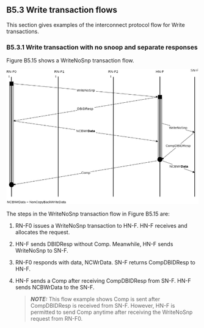 ## B5.3 Write transaction flows

This section gives examples of the interconnect protocol flow for Write transactions.

### B5.3.1 Write transaction with no snoop and separate responses

Figure B5.15 shows a WriteNoSnp transaction flow.

![Image](page_285/image_000000_d6495e3278ded4189fc8b052f9a57e87baae5ca8e0d69188a242c1f716677f06.png)

The steps in the WriteNoSnp transaction flow in Figure B5.15 are:

1. RN-F0 issues a WriteNoSnp transaction to HN-F. HN-F receives and allocates the request.
2. HN-F sends DBIDResp without Comp. Meanwhile, HN-F sends WriteNoSnp to SN-F.
3. RN-F0 responds with data, NCWrData. SN-F returns CompDBIDResp to HN-F.
4. HN-F sends a Comp after receiving CompDBIDResp from SN-F. HN-F sends NCBWrData to the SN-F.

    > **_NOTE:_** This flow example shows Comp is sent after CompDBIDResp is received from SN-F. However, HN-F is permitted to send Comp anytime after receiving the WriteNoSnp request from RN-F0.